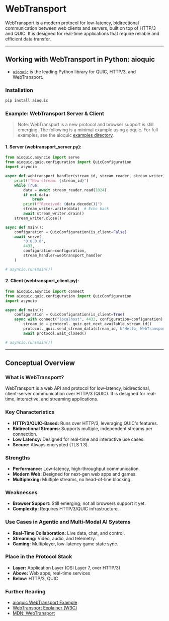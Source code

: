 # WebTransport

WebTransport is a modern protocol for low-latency, bidirectional communication between web clients and servers, built on top of HTTP/3 and QUIC. It is designed for real-time applications that require reliable and efficient data transfer.

---

## Working with WebTransport in Python: aioquic

- [`aioquic`](https://github.com/aiortc/aioquic) is the leading Python library for QUIC, HTTP/3, and WebTransport.

### Installation

```bash
pip install aioquic
```

### Example: WebTransport Server & Client

> Note: WebTransport is a new protocol and browser support is still emerging. The following is a minimal example using aioquic. For full examples, see the aioquic [examples directory](https://github.com/aiortc/aioquic/tree/main/examples).

#### 1. Server (webtransport_server.py):

```python
from aioquic.asyncio import serve
from aioquic.quic.configuration import QuicConfiguration
import asyncio

async def webtransport_handler(stream_id, stream_reader, stream_writer):
    print(f"New stream: {stream_id}")
    while True:
        data = await stream_reader.read(1024)
        if not data:
            break
        print(f"Received: {data.decode()}")
        stream_writer.write(data)  # Echo back
        await stream_writer.drain()
    stream_writer.close()

async def main():
    configuration = QuicConfiguration(is_client=False)
    await serve(
        "0.0.0.0",
        4433,
        configuration=configuration,
        stream_handler=webtransport_handler
    )

# asyncio.run(main())
```

#### 2. Client (webtransport_client.py):

```python
from aioquic.asyncio import connect
from aioquic.quic.configuration import QuicConfiguration
import asyncio

async def main():
    configuration = QuicConfiguration(is_client=True)
    async with connect("localhost", 4433, configuration=configuration) as protocol:
        stream_id = protocol._quic.get_next_available_stream_id()
        protocol._quic.send_stream_data(stream_id, b"Hello, WebTransport!", end_stream=True)
        await protocol.wait_closed()

# asyncio.run(main())
```

---

## Conceptual Overview

### What is WebTransport?

WebTransport is a web API and protocol for low-latency, bidirectional, client-server communication over HTTP/3 (QUIC). It is designed for real-time, interactive, and streaming applications.

### Key Characteristics

- **HTTP/3/QUIC-Based:** Runs over HTTP/3, leveraging QUIC's features.
- **Bidirectional Streams:** Supports multiple, independent streams per connection.
- **Low Latency:** Designed for real-time and interactive use cases.
- **Secure:** Always encrypted (TLS 1.3).

### Strengths

- **Performance:** Low-latency, high-throughput communication.
- **Modern Web:** Designed for next-gen web apps and games.
- **Multiplexing:** Multiple streams, no head-of-line blocking.

### Weaknesses

- **Browser Support:** Still emerging; not all browsers support it yet.
- **Complexity:** Requires HTTP/3/QUIC infrastructure.

### Use Cases in Agentic and Multi-Modal AI Systems

- **Real-Time Collaboration:** Live data, chat, and control.
- **Streaming:** Video, audio, and telemetry.
- **Gaming:** Multiplayer, low-latency game state sync.

### Place in the Protocol Stack

- **Layer:** Application Layer (OSI Layer 7, over HTTP/3)
- **Above:** Web apps, real-time services
- **Below:** HTTP/3, QUIC

### Further Reading

- [aioquic WebTransport Example](https://github.com/aiortc/aioquic/tree/main/examples)
- [WebTransport Explainer (W3C)](https://w3c.github.io/webtransport/)
- [MDN: WebTransport](https://developer.mozilla.org/en-US/docs/Web/API/WebTransport)
